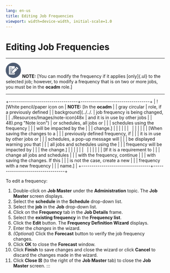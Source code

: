 ```yaml
---
lang: en-us
title: Editing Job Frequencies
viewport: width=device-width, initial-scale=1.0
---
```


#  Editing Job Frequencies

  -------------------------------------------------------------------------------------------------------------------------------- ----------------------------------------------------------------------------------------------------------------------------------------------------------------------------------------------------
  ![White pencil/paper icon on gray circular background](../../../Resources/Images/note-icon(48x48).png "Note icon")   **NOTE:** [You can modify the frequency if it applies [only]{.ul} to the selected job; however, to modify a frequency that is on two or more jobs, you must be in the **ocadm** role.]
  -------------------------------------------------------------------------------------------------------------------------------- ----------------------------------------------------------------------------------------------------------------------------------------------------------------------------------------------------

+----------------------------------+----------------------------------+
| ![White pencil/paper icon on     | **NOTE:** [In the **ocadm**      | | gray circular                    | role, if a previously defined    |
| background](../../.              | job frequency is being changed,  |
| ./Resources/Images/note-icon(48x | and it is in use by other jobs   |
| 48).png "Note icon") | or schedules, all jobs or        |
|                                  | schedules using the frequency    |
|                                  | will be impacted by the          |
|                                  | change.]             |
|                                  |                                  |
|                                  |                                  |
|                                  |                                  |
|                                  | [When saving the changes to a    | |                                  | previously defined frequency, if |
|                                  | it is in use by other jobs or    |
|                                  | schedules, a pop-up message will |
|                                  | be displayed warning you that    |
|                                  | all jobs and schedules using the |
|                                  | frequency will be impacted by    |
|                                  | the change.]         |
|                                  |                                  |
|                                  |                                  |
|                                  |                                  |
|                                  | [If it is a requirement to       | |                                  | change all jobs and schedules    |
|                                  | with the frequency, continue     |
|                                  | with saving the changes. If this |
|                                  | is not the case, create a new    |
|                                  | frequency with a new frequency   |
|                                  | name.]               |
+----------------------------------+----------------------------------+

To edit a frequency:

1.  Double-click on **Job Master** under the **Administration** topic.
    The **Job Master** screen displays.
2.  Select the **schedule** in the **Schedule** drop-down list.
3.  Select the **job** in the **Job** drop-down list.
4.  Click on the **Frequency** tab in the **Job Details** frame.
5.  Select the **existing frequency** in the **Frequency list**.
6.  Click the **Edit** button. The **Frequency Definition Wizard**
    displays.
7.  Enter the *changes* in the wizard.
8.  *(Optional)* Click the **Forecast** button to verify
    the job frequency changes.
9.  Click **OK** to close the **Forecast** window.
10. Click **Finish** to save changes and close the wizard or click
    **Cancel** to discard the changes made in the wizard.
11. Click **Close ☒** (to the right of the **Job Master** tab) to close
    the **Job Master** screen.
:::

 

